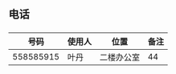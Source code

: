  

## 电话

### 

#### 

| 号码      | 使用人 | 位置       | 备注 |
| --------- | ------ | ---------- | ---- |
| 558585915 | 叶丹   | 二楼办公室 | 44   |

#### 



## 





